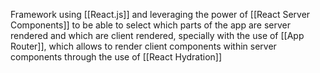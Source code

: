 Framework using [[React.js]] and leveraging the power of [[React Server Components]] to be able to select which parts of the app are server rendered and which are client rendered, specially with the use of [[App Router]], which allows to render client components within server components through the use of [[React Hydration]]